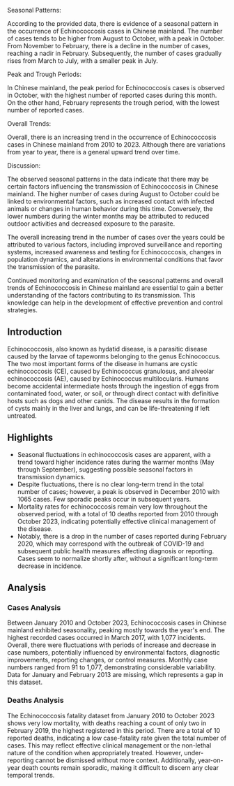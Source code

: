 Seasonal Patterns:

According to the provided data, there is evidence of a seasonal pattern in the occurrence of Echinococcosis cases in Chinese mainland. The number of cases tends to be higher from August to October, with a peak in October. From November to February, there is a decline in the number of cases, reaching a nadir in February. Subsequently, the number of cases gradually rises from March to July, with a smaller peak in July.

Peak and Trough Periods:

In Chinese mainland, the peak period for Echinococcosis cases is observed in October, with the highest number of reported cases during this month. On the other hand, February represents the trough period, with the lowest number of reported cases.

Overall Trends:

Overall, there is an increasing trend in the occurrence of Echinococcosis cases in Chinese mainland from 2010 to 2023. Although there are variations from year to year, there is a general upward trend over time.

Discussion:

The observed seasonal patterns in the data indicate that there may be certain factors influencing the transmission of Echinococcosis in Chinese mainland. The higher number of cases during August to October could be linked to environmental factors, such as increased contact with infected animals or changes in human behavior during this time. Conversely, the lower numbers during the winter months may be attributed to reduced outdoor activities and decreased exposure to the parasite.

The overall increasing trend in the number of cases over the years could be attributed to various factors, including improved surveillance and reporting systems, increased awareness and testing for Echinococcosis, changes in population dynamics, and alterations in environmental conditions that favor the transmission of the parasite.

Continued monitoring and examination of the seasonal patterns and overall trends of Echinococcosis in Chinese mainland are essential to gain a better understanding of the factors contributing to its transmission. This knowledge can help in the development of effective prevention and control strategies.

## Introduction

Echinococcosis, also known as hydatid disease, is a parasitic disease caused by the larvae of tapeworms belonging to the genus Echinococcus. The two most important forms of the disease in humans are cystic echinococcosis (CE), caused by Echinococcus granulosus, and alveolar echinococcosis (AE), caused by Echinococcus multilocularis. Humans become accidental intermediate hosts through the ingestion of eggs from contaminated food, water, or soil, or through direct contact with definitive hosts such as dogs and other canids. The disease results in the formation of cysts mainly in the liver and lungs, and can be life-threatening if left untreated.

## Highlights

- Seasonal fluctuations in echinococcosis cases are apparent, with a trend toward higher incidence rates during the warmer months (May through September), suggesting possible seasonal factors in transmission dynamics. <br/>
- Despite fluctuations, there is no clear long-term trend in the total number of cases; however, a peak is observed in December 2010 with 1065 cases. Few sporadic peaks occur in subsequent years. <br/>
- Mortality rates for echinococcosis remain very low throughout the observed period, with a total of 10 deaths reported from 2010 through October 2023, indicating potentially effective clinical management of the disease. <br/>
- Notably, there is a drop in the number of cases reported during February 2020, which may correspond with the outbreak of COVID-19 and subsequent public health measures affecting diagnosis or reporting. Cases seem to normalize shortly after, without a significant long-term decrease in incidence. <br/>

## Analysis

### Cases Analysis

Between January 2010 and October 2023, Echinococcosis cases in Chinese mainland exhibited seasonality, peaking mostly towards the year's end. The highest recorded cases occurred in March 2017, with 1,077 incidents. Overall, there were fluctuations with periods of increase and decrease in case numbers, potentially influenced by environmental factors, diagnostic improvements, reporting changes, or control measures. Monthly case numbers ranged from 91 to 1,077, demonstrating considerable variability. Data for January and February 2013 are missing, which represents a gap in this dataset.

### Deaths Analysis

The Echinococcosis fatality dataset from January 2010 to October 2023 shows very low mortality, with deaths reaching a count of only two in February 2019, the highest registered in this period. There are a total of 10 reported deaths, indicating a low case-fatality rate given the total number of cases. This may reflect effective clinical management or the non-lethal nature of the condition when appropriately treated. However, under-reporting cannot be dismissed without more context. Additionally, year-on-year death counts remain sporadic, making it difficult to discern any clear temporal trends.
